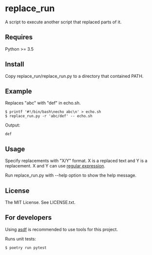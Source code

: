 # replace_run
A script to execute another script that replaced parts of it.

## Requires

Python >= 3.5

## Install

Copy replace_run/replace_run.py to a directory that contained PATH.

## Example

Replaces "abc" with "def" in echo.sh.

```
$ printf '#!/bin/bash\necho abc\n' > echo.sh
$ replace_run.py -r 'abc/def' -- echo.sh
```

Output:

```
def
```

## Usage

Specify replacements with "X/Y" format. X is a replaced text and Y is a replacement. X and Y can use [regular expression](https://docs.python.org/3.5/library/re.html).

Run replace_run.py with --help option to show the help message.

## License

The MIT License. See LICENSE.txt.

## For developers

Using [asdf](https://asdf-vm.com/) is recommended to use tools for this project.

Runs unit tests:

```
$ poetry run pytest
```